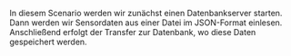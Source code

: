 
In diesem Scenario werden wir zunächst einen Datenbankserver starten.  
Dann werden wir Sensordaten aus einer Datei im JSON-Format einlesen. Anschließend erfolgt der Transfer zur Datenbank, wo diese Daten gespeichert werden.